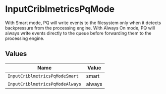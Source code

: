 # InputCriblmetricsPqMode

With Smart mode, PQ will write events to the filesystem only when it detects backpressure from the processing engine. With Always On mode, PQ will always write events directly to the queue before forwarding them to the processing engine.


## Values

| Name                            | Value                           |
| ------------------------------- | ------------------------------- |
| `InputCriblmetricsPqModeSmart`  | smart                           |
| `InputCriblmetricsPqModeAlways` | always                          |